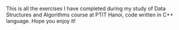 This is all the exercises I have completed during my study of Data Structures and Algorithms course at PTIT Hanoi, code written in C++ language.
Hope you enjoy it!
